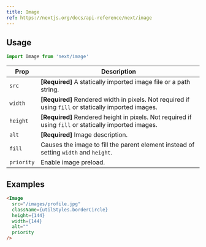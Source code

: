 ```yaml
---
title: Image
ref: https://nextjs.org/docs/api-reference/next/image
---
```


## Usage

```js
import Image from 'next/image'
```

| Prop | Description |
| --- | --- |
| `src` | **[Required]** A statically imported image file or a path string. |
| `width` | **[Required]** Rendered width in pixels. Not required if using `fill` or statically imported images. |
| `height` | **[Required]** Rendered height in pixels. Not required if using `fill` or statically imported images. |
| `alt` | **[Required]** Image description. |
| `fill` | Causes the image to fill the parent element instead of setting `width` and `height`. |
| `priority` | Enable image preload. |

## Examples

```html
<Image
  src="/images/profile.jpg"
  className={utilStyles.borderCircle}
  height={144}
  width={144}
  alt=""
  priority
/>
```
